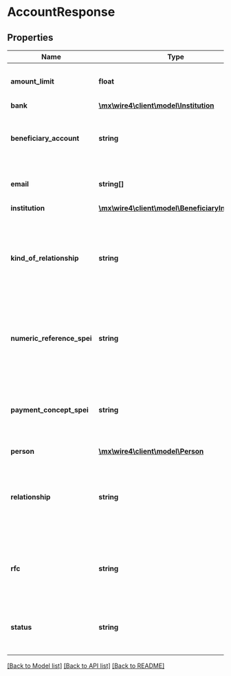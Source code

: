 # AccountResponse

## Properties
Name | Type | Description | Notes
------------ | ------------- | ------------- | -------------
**amount_limit** | **float** | Monto límite permitido registrado para la cuenta | 
**bank** | [**\mx\wire4\client\model\Institution**](Institution.md) |  | [optional] 
**beneficiary_account** | **string** | Cuenta del beneficiario, podría ser teléfono celular, TDD o cuenta CLABE | 
**email** | **string[]** | Lista de email&#x27;s, este dato es opcional | [optional] 
**institution** | [**\mx\wire4\client\model\BeneficiaryInstitution**](BeneficiaryInstitution.md) |  | [optional] 
**kind_of_relationship** | **string** | Tipo de relación con el propietario de la cuenta, para registrar una cuenta este valor se debe obtener  del recurso relationships | 
**numeric_reference_spei** | **string** | Referencia numérica a utilizar cuando se realice una transferencia y no se especifique una referencia | [optional] 
**payment_concept_spei** | **string** | Concepto de pago a utilizar cuando se realice una transferencia y no se especifique un concepto | [optional] 
**person** | [**\mx\wire4\client\model\Person**](Person.md) |  | [optional] 
**relationship** | **string** | Relación con el propietario de la cuenta, para registrar una cuenta este valor se debe obtener  del recurso relationships | 
**rfc** | **string** | Registro federal de contribuyentes de la persona o institución propietaria de la cuenta | 
**status** | **string** | El estado (status) en el que se encuentra el registro del beneficiario | [optional] 

[[Back to Model list]](../../README.md#documentation-for-models) [[Back to API list]](../../README.md#documentation-for-api-endpoints) [[Back to README]](../../README.md)

